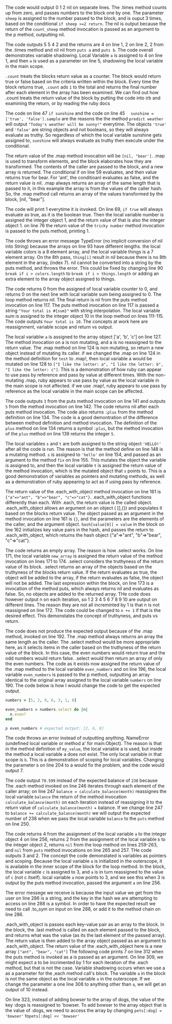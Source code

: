 The code would output 0 1 2 nil on separate lines. The .times method counts up from zero, and passes numbers to the block one by one. The parameter `sheep` is assigned to the number passed to the block, and is ouput 3 times, based on the conditional `if sheep >=2 return`. The nil is output because the return of the `count_sheep` method invocation is passed as an argument to the p method, outputting nil. 

The code outputs 5 5 4 2 and the returns are 4 on line 1, 2 on line 2, 2 from the .times method and nil nil from `puts a` and `puts b`. The code overall demonstrates variable shadowing. Local Variable `a` is assigned to 4 on line 1, and then `a` is used as a parameter on line 5, shadowing the local variable in the main scope. 

`.count` treats the blocks return value as a counter. The block would return true or false based on the criteria written within the block. Every time the block returns true, `.count` ads `1` to the total and returns the final number after each element in the array has been examined. We can find out how .count treats the return value of the block by putting the code into irb and examining the return, or by reading the ruby docs 

The code on line 47 `if sunshine` and the code on line 45 `  sunshine = ['true', 'false'].sample` are the reasons the the method `predict weather` will output  `"Today's weather will be sunny!"` everytime. The objects `'true'` and `'false'` are string objects and not booleans, so they will always evaluate as truthy. So regardless of which the local variable sunshine gets assigned to, `sunshine` will always evaluate as truthy then execute under the conditional.

The return value of the .map method invocation will be `[nil, "bear']`. .map is used to transform elements, and the block elaborates how they are transformed. The contents of the caller are passed to the block, and a new array is returned. The conditional if on line 59 evaluates, and then value returns true for bear. For 'ant', the conditioanl evaluates as false, and the return value is nil. .map always returns an array of the same length that is passed to it, in this example the array is from the values of the caller hash. So, the .map method call returns an array of the values transformed by the block, [nil, "bear"].

The code will print 1 everytime it is invoked. On line 69, `if true` will always evaluate as true, as it is the boolean true. Then the local variable number is assigned the integer object 1, and the return value of that is also the integer object 1. on line 76 the return value of the `tricky number` method invocation is passed to the puts method, printing 1.

The code throws an error messege TypeError (no implicit conversion of nil into String) because the arrays on line 93 have different lengths. the local variable colors is a 8 element array, and the local variable things is a 7 element array. On the 8th pass, `thing[i]` result in nil because there is no 8th element in the array, (index 7). nil cannot be converted into a string by the puts method, and throws the error. This could be fixed by changing line 90 `break if i > colors.length` to `break if i > things.length` or adding an extra element to the array object assigned to things.

The code returns 0 from the assigned of local variable counter to 0, and returns 0 on the next line with local variable sum being assigned to 0. The loop method returns nil. The final return is nil from the puts method invocation on line 117. The puts method invocation on line 117 is passed a string `"Your total is #{sum}"` with string interpolation. The local variable sum is assigned to the integer object 10 in the loop method on lines 111-115. The code outputs `Your total is 10`. The concepts at work here are reassignment, variable scope and return vs output.

The local variablw `a` is assigned to the array object ['a', 'b', 'c'] on line 127. The method invocation on a is non mutating, and a is no reassigned to the return value. The .map method on line 124 is non mutating, so return a new object instead of mutating its caller. if we changed the .map on line 124 in the method definition for `test` to .map!, then local variable a would be mutated on line 128 to `["I like the letter: a", "I like the letter: b", "I like the letter: c"]`.    This is a demonstration of how ruby can appear to use pass by reference and pass by value at different times. With the non-mutating .map, ruby appears to use pass by value as the local variable in the main scope is not affected. if we use .map!, ruby appears to use pass by reference as the local variable in the main scope can be affected.

The code outputs `3` from the  puts method invocation on line 141 and outputs `5` from the method invocation on line 142. The code returns nil after each puts method invocation. The code also returns `:plus` from the method definition on line 134. The code is a good demontration of the difference between method definition and method invocation. The definition of the `plus` method on line 134 returns a symbol `:plus`, but the method invocation of the `plus` method on line 139 returns the integer `5`.

The local variables `s` and `t` are both assigned to the string object `'HELLO!'` after all the code is run. The reason is that the method define on line 148 is a mutating method. `s` is assigned to `'hello'` on line 154, and passed as an argument to the method `fix` on line 155. This mutates the object the variable is assigned to, and then the local variable `t` is assigned the return value of the method invocation, which is the mutated object that `s` points to. This is a good demonstration of variables as pointers and mutating methods, as well as a demonstration of ruby appearing to act as if using pass by reference.

The return value of the .each_with_object method invocation on line 161 is `{"a"=>"ant", "b"=>"bear", "c"=>"cat"}`. .each_with_object functions differently than each. With .each, the return value is the called object. .each_with_object allows an argument on an object ( [],{}) and populates it based on the blocks return value. The object passed as an argument in the method invocation on line 161 is `{}`, and the parameters are the elements of the caller, and the argument object. `hash[value[0]] = value` in the block on line 162 initializes key value pairs in the hash, and passes the return to .each_with_object, which returns the hash object {"a"=>"ant", "b"=>"bear", "c"=>"cat"}.

The code returns an empty array. The reason is how .select works. On line 171, the local variable `new_array` is assigned the return value of the method invocation on lines 171 to 174. .select considers the truthyness of the return value of its block. .select returns an array of the objects based on the truthyness of the blocks return value. If the return evaluates as true, the object will be added to the array, if the return evaluates as false, the object will not be added. The last expression within the block, on line 173 is a invocation of the method puts, which always returns nil and evaluates as false. So, no objects are added to the returned array. THe code does however output n on each iteration, so 1 2 3 4 5 6 7 8 9 10 are output on different lines. The reason they are not all increminted by 1 is that n is not reassigned on line 172. The code could be changed to `n += 1` if that is the desired effect. This demonstates the concept of truthyness, and puts vs return.

The code does not produce the expected output because of the .map method, invoked on line 192. The .map method always returns an array the same length as the caller. The .select method would be more appropriate here, as it selects items in the caller based on the truthyness of the return value of the block. In this case, the even numbers would return true and the odd numbers would return false. .select would then return an array of only the even numbers. The code as it exists now assigned the return value of the .map method to the local variable `even_numbers` and on line 196, the local variable `even_numbers` is passed to the p method, outputting an array identical to the original array assigned to the local variable `numbers` on line 190.
The code below is how I would change the code to get the expected output.
```ruby
numbers = [5, 2, 9, 6, 3, 1, 8]

even_numbers = numbers.select do |n|
  n.even?
end

p even_numbers # expected output: [2, 6, 8]
```
The code throws an error instead of outputting anything. NameError (undefined local variable or method a' for main:Object). The reason is that in the method definition of `my_value`, the local variable a is used, but inside the method a local variable a does not exist. The only local variable in that scope is `b`. This is a demonstration of scoping for local variables. Changing the parameter `b` on line 204 to a would fix the problem, and the code would output 7.

The code output `70.599` instead of the expected balance of `238` because The .each method invoked on line 246 iterates through each element of the caller array; on line 247 `balance = calculate_balance(month)` reassignes the local variable `balance` the return of the method invocation `calculate_balance(month)` on each iteration instead of reassigning it to the return value of `calculate_balance(month)` + balance. If we change line 247 to `balance += calculate_balance(month)` we will output the expected number of 238 when we pass the local variable `balance` to the `puts` method on line 250.

The code returns 4 from the assignment of the local variable `a` to the integer object 4 on line 256, returns 2 from the assignment of the local variable `b` to the integer object 2, returns `nil` from the loop method on lines 259-263, and `nil` from  `puts` method invocations on line 265 and 257. THe code outputs 3 and 2. The concept the code demonstated is variables as pointers and scoping. Because the local variable `a` is initialized in the outerscope, it is available in the inner scope of the block for the loop method. In the block, the local variable `c` is assigned to 3, and `a` is in turn reassigned to the value of `c` (not c itself). local variable `a` now points to 3, and we see this when 3 is output by the puts method invocation, passed the argument `a` on line 256.

The error messege we receive is because the input value we get from the user on line 286 is a string, and the key in the hash we are attempting to access on line 288 is a symbol. In order to have the expected result we need to call .to_sym on input on line 288, or add it to the method chain on line 286. 

.each_with_object is passes each key-value pair as an array to the block. In the block, the .last method is called on each element passed to the block, and returns what was the value (as its the last element of the passed array). The return value is then added to the array object passed as an argument to .each_with_object. The return value of the .each_with_object here is a new array `["ant", "bear", "cat"]`
The following code prints 7 on line 312 when the puts method is invoked as a is passed as an argument. On line 309, we might expect a to be incrimented by 1 for each iteration of the .each method, but that is not the case. Variable shadowing occurs when we use a as a parameter for the ,each method call's block. The variable `a` in the block is not the same object as the local variable `a` in the outerscope. If we change the parameter a one line 308 to anything other than `a`, we will get an output of 10 instead. 

On line 323, instead of adding bowser to the array of dogs, the value of the key :dogs is reassigned to 'bowser. To add bowser to the array object that is the value of :dogs, we need to access the array by changing `pets[:dog] = 'bowser'` to`pets[:dog] << 'bowser'`